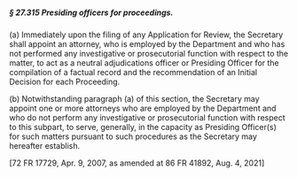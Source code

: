 ##### § 27.315 Presiding officers for proceedings. #####

(a) Immediately upon the filing of any Application for Review, the Secretary shall appoint an attorney, who is employed by the Department and who has not performed any investigative or prosecutorial function with respect to the matter, to act as a neutral adjudications officer or Presiding Officer for the compilation of a factual record and the recommendation of an Initial Decision for each Proceeding.

(b) Notwithstanding paragraph (a) of this section, the Secretary may appoint one or more attorneys who are employed by the Department and who do not perform any investigative or prosecutorial function with respect to this subpart, to serve, generally, in the capacity as Presiding Officer(s) for such matters pursuant to such procedures as the Secretary may hereafter establish.

[72 FR 17729, Apr. 9, 2007, as amended at 86 FR 41892, Aug. 4, 2021]